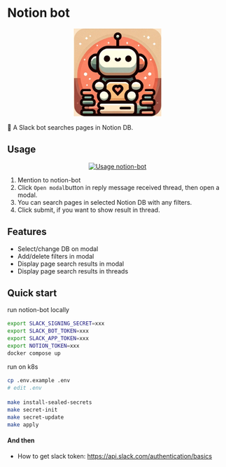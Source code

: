 # Notion bot

<p align="center">
   <img src="./misc/icon.png" width="200" alt="icon" />
</p>

🤖 A Slack bot searches pages in Notion DB.

## Usage

<p align="center">
   <a href="https://youtu.be/mHCKeCSVFAw">
      <img src="https://github.com/litencatt/notion-bot/assets/17349045/a4763cb3-e02d-49d8-8f25-b098e40de3b8" width="800" alt="Usage notion-bot">
   </a>
</p>

1. Mention to notion-bot
2. Click `Open modal`button in reply message received thread, then open a modal.
3. You can search pages in selected Notion DB with any filters.
4. Click submit, if you want to show result in thread.

## Features

- Select/change DB on modal
- Add/delete filters in modal
- Display page search results in modal
- Display page search results in threads

## Quick start

run notion-bot locally

```bash
export SLACK_SIGNING_SECRET=xxx
export SLACK_BOT_TOKEN=xxx
export SLACK_APP_TOKEN=xxx
export NOTION_TOKEN=xxx
docker compose up
```

run on k8s

```bash
cp .env.example .env
# edit .env

make install-sealed-secrets
make secret-init
make secret-update
make apply
```

#### And then

- How to get slack token: https://api.slack.com/authentication/basics
